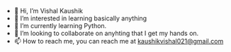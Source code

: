 - 👋 Hi, I’m Vishal Kaushik
- 👀 I’m interested in learning basically anything
- 🌱 I’m currently learning Python.
- 💞️ I’m looking to collaborate on anyhting that I get my hands on.
- 📫 How to reach me, you can reach me at kaushikvishal021@gmail.com

<!---
Valardohaeris-X0/Valardohaeris-X0 is a ✨ special ✨ repository because its `README.md` (this file) appears on your GitHub profile.
You can click the Preview link to take a look at your changes.
--->
